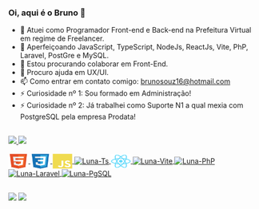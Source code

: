 ### Oi, aqui é o Bruno 👋

- 🔭 Atuei como Programador Front-end e Back-end na Prefeitura Virtual em regime de Freelancer.
- 🌱 Aperfeiçoando JavaScript, TypeScript, NodeJs, ReactJs, Vite, PhP, Laravel, PostGre e MySQL.
- 👯 Estou procurando colaborar em Front-End.
- 🤔 Procuro ajuda em UX/UI.
- 📫 Como entrar em contato comigo: brunosouz16@hotmail.com
- ⚡ Curiosidade nº 1: Sou formado em Administração! 
- ⚡ Curiosidade nº 2: Já trabalhei como Suporte N1 a qual mexia com PostgreSQL pela empresa Prodata!

##

<div>
  <a href="https://github.com/BrunoHenSL">
  <img height="180em" src="https://github-readme-stats.vercel.app/api?username=BrunoHenSL&show_icons=true&theme=graywhite&include_all_commits=true&count_private=true"/>
  <img height="180em" src="https://github-readme-stats.vercel.app/api/top-langs/?username=BrunoHenSL&layout=compact&langs_count=7&theme=graywhite"/>
</div>
  
<div style="display: inline_block"><br>
  <img align="center" alt="Luna-HTML" height="30" width="40" src="https://raw.githubusercontent.com/devicons/devicon/master/icons/html5/html5-original.svg">
  <img align="center" alt="Luna-CSS" height="30" width="40" src="https://raw.githubusercontent.com/devicons/devicon/master/icons/css3/css3-original.svg">
  <img align="center" alt="Luna-Js" height="30" width="40" src="https://raw.githubusercontent.com/devicons/devicon/master/icons/javascript/javascript-plain.svg">
  <img align="center" alt="Luna-Ts" height="30" width="40" src="https://cdn.jsdelivr.net/gh/devicons/devicon/icons/typescript/typescript-original.svg" />
  <img align="center" alt="Luna-React" height="30" width="40" src="https://raw.githubusercontent.com/devicons/devicon/master/icons/react/react-original.svg" />
  <img align="center" alt="Luna-Vite" height="30" width="40" src="https://cdn.jsdelivr.net/gh/devicons/devicon@latest/icons/vitejs/vitejs-original.svg" />
  <img align="center" alt="Luna-PhP" height="30" width="40" src="https://cdn.jsdelivr.net/gh/devicons/devicon/icons/php/php-plain.svg" />
  <img align="center" alt="Luna-Laravel" height="30" width="40" src="https://cdn.jsdelivr.net/gh/devicons/devicon@latest/icons/laravel/laravel-original.svg" />
  <img align="center" alt="Luna-PgSQL" height="30" width="40" src="https://cdn.jsdelivr.net/gh/devicons/devicon/icons/postgresql/postgresql-plain-wordmark.svg" />
          
</div>
  
##

<a href="https://instagram.com/brunolimaold" target="_blank"><img loading="lazy" src="https://img.shields.io/badge/-Instagram-%23E4405F?style=for-the-badge&logo=instagram&logoColor=white" target="_blank"></a>
<a href="https://www.linkedin.com/in/brunohenrisouz" target="_blank"><img src="https://img.shields.io/badge/-LinkedIn-%230077B5?style=for-the-badge&logo=linkedin&logoColor=white" target="_blank"></a> 
